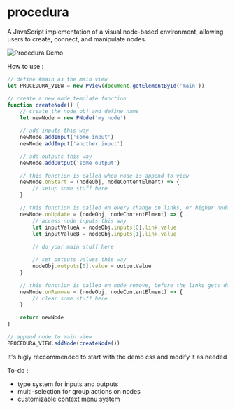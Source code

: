 # procedura
A JavaScript implementation of a visual node-based environment, allowing users to create, connect, and manipulate nodes.

![Procedura Demo](https://github.com/TribeLoop/procedura/assets/99650975/daec802f-a8fc-4653-ae2d-be8b7dc2529c)

How to use :

```javascript
// define #main as the main view 
let PROCEDURA_VIEW = new PView(document.getElementById('main'))

// create a new node template function
function createNode() {
    // create the node obj and define name
    let newNode = new PNode('my node')

    // add inputs this way
    newNode.addInput('some input')
    newNode.addInput('another input')

    // add outputs this way
    newNode.addOutput('some output')        

    // this function is called when node is append to view
    newNode.onStart = (nodeObj, nodeContentElment) => {     
        // setup some stuff here
    }

    // this function is called on every change on links, or higher nodes updates, and will trigger the onUpdate of all lower nodes
    newNode.onUpdate = (nodeObj, nodeContentElment) => { 
        // access node inputs this way
        let inputValueA = nodeObj.inputs[0].link.value
        let inputValueB = nodeObj.inputs[1].link.value
        
        // do your main stuff here

        // set outputs values this way
        nodeObj.outputs[0].value = outputValue
    }

    // this function is called on node remove, before the links gets deleted
    newNode.onRemove = (nodeObj, nodeContentElment) => {
        // clear some stuff here
    }

    return newNode
}

// append node to main view
PROCEDURA_VIEW.addNode(createNode())
```

It's higly reccommended to start with the demo css and modify it as needed

To-do :
- type system for inputs and outputs
- multi-selection for group actions on nodes
- customizable context menu system

